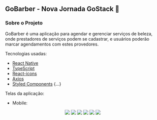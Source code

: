 ## GoBarber - Nova Jornada GoStack 🚀️

### Sobre o Projeto

GoBarber é uma aplicação para agendar e gerenciar serviços de beleza, onde prestadores de serviços podem se cadastrar, e usuários poderão marcar agendamentos com estes provedores.

Tecnologias usadas:

-   [React Native](https://reactnative.dev/)
-   [TypeScript](https://github.com/microsoft/TypeScript)
-   [React-icons](https://react-icons.netlify.com/)
-   [Axios](https://github.com/axios/axios)
-   [Styled Components](https://styled-components.com/)
{...}

Telas da aplicação:

-  Mobile:

<div align="center">
    <img src="./images/Mobile-Login.png"/>
    <img src="./images/Mobile-Cadastro.png"/>
    <img src="./images/Mobile-Dashboard.png"/>
    <img src="./images/Mobile-Agendamento.png"/>
    <img src="./images/Mobile-Calendario.png"/>
    <img src="./images/Mobile-Concluido.png"/>
</div>
